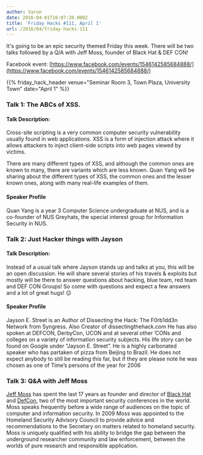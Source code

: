 ```yaml
---
author: Varun
date: 2016-04-01T16:07:20.000Z
title: 'Friday Hacks #111, April 1'
url: /2016/04/friday-hacks-111
---
```


It's going to be an epic security themed Friday this week. There will be two talks followed by a Q/A with Jeff Moss, founder of Black Hat & DEF CON!

Facebook event: [https://www.facebook.com/events/1546142585684888/](https://www.facebook.com/events/1546142585684888/)

{{% friday_hack_header venue="Seminar Room 3, Town Plaza, University Town" date="April 1" %}}

### Talk 1: The ABCs of XSS.

#### Talk Description:
Cross-site scripting is a very common computer security vulnerability usually found in web applications. XSS is a form of injection attack where it allows attackers to inject client-side scripts into web pages viewed by victims.

There are many different types of XSS, and although the common ones are known to many, there are variants which are less known. Quan Yang will be sharing about the different types of XSS, the common ones and the lesser known ones, along with many real-life examples of them.

#### Speaker Profile

Quan Yang is a year 3 Computer Science undergraduate at NUS, and is a co-founder of NUS Greyhats, the special interest group for Information Security in NUS.

### Talk 2: Just Hacker things with Jayson

#### Talk Description:

Instead of a usual talk where Jayson stands up and talks at you, this will be an open discussion. He will share several stories of his travels & exploits but mostly will be there to answer questions about hacking, blue team, red team and DEF CON Groups! So come with questions and expect a few answers and a lot of great hugs! 😉

#### Speaker Profile

Jayson E. Street is an Author of Dissecting the Hack: The F0rb1dd3n Network from Syngress. Also Creator of dissectingthehack.com He has also spoken at DEFCON, DerbyCon, UCON and at several other ’CONs and colleges on a variety of information security subjects. His life story can be found on Google under “Jayson E. Street”. He is a highly carbonated speaker who has partaken of pizza from Beijing to Brazil. He does not expect anybody to still be reading this far, but if they are please note he was chosen as one of Time’s persons of the year for 2006

### Talk 3: Q&A with Jeff Moss

[Jeff Moss](https://en.wikipedia.org/wiki/Jeff_Moss_(hacker)) has spent the last 17 years as founder and director of [Black Hat](https://www.blackhat.com/) and [DefCon](https://www.defcon.org/), two of the most important security conferences in the world. Moss speaks frequently before a wide range of audiences on the topic of computer and information security. In 2009 Moss was appointed to the Homeland Security Advisory Council to provide advice and recommendations to the Secretary on matters related to homeland security. Moss is uniquely qualified with his ability to bridge the gap between the underground researcher community and law enforcement, between the worlds of pure research and responsible application.

